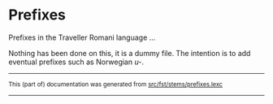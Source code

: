 # Prefixes
Prefixes in the Traveller Romani language ...

Nothing has been done on this, it is a dummy file.
The intention is to add eventual prefixes such as Norwegian *u-*.

* * *

<small>This (part of) documentation was generated from [src/fst/stems/prefixes.lexc](https://github.com/giellalt/lang-rmg/blob/main/src/fst/stems/prefixes.lexc)</small>

---


